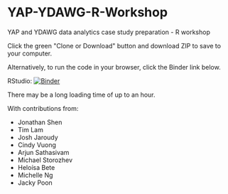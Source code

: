 # YAP-YDAWG-R-Workshop
YAP and YDAWG data analytics case study preparation - R workshop

Click the green "Clone or Download" button and download ZIP to save to your computer.

Alternatively, to run the code in your browser, click the Binder link below.

RStudio: [![Binder](http://mybinder.org/badge_logo.svg)](http://mybinder.org/v2/gh/ActuariesInstitute/YAP-YDAWG-R-Workshop/master?urlpath=rstudio)

There may be a long loading time of up to an hour.

With contributions from:
* Jonathan Shen
* Tim Lam
*	Josh Jaroudy
* Cindy Vuong
* Arjun Sathasivam
* Michael Storozhev
* Heloísa Bete
* Michelle Ng
* Jacky Poon
